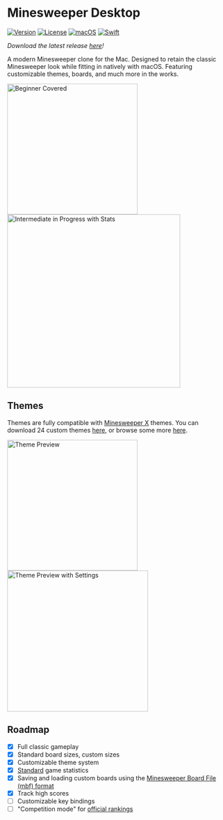 #  Minesweeper Desktop

[![Version](https://img.shields.io/badge/version-alpha-red)](https://github.com/cameron-goddard/Minesweeper-Desktop/releases/latest)
[![License](https://img.shields.io/github/license/cameron-goddard/diningbar?color=green)](https://github.com/cameron-goddard/Minesweeper-Desktop/blob/main/LICENSE)
[![macOS](https://img.shields.io/badge/macOS-13.0+-blue.svg)](https://apps.apple.com/us/app/macos-ventura/id1638787999?mt=12)
[![Swift](https://img.shields.io/badge/Swift-6.1-orange.svg)](https://www.swift.org/blog/swift-6.1-released/)

_Download the latest release [here](https://github.com/cameron-goddard/Minesweeper-Desktop/releases/latest)!_

A modern Minesweeper clone for the Mac. Designed to retain the classic Minesweeper look while fitting in natively with macOS. Featuring customizable themes, boards, and much more in the works. 


<p align="left">
  <img width="300" alt="Beginner Covered" src="https://github.com/user-attachments/assets/bc9e6aef-65cd-4436-b438-3f5d031bc3e6" />
  <img width="398" alt="Intermediate in Progress with Stats" src="https://github.com/user-attachments/assets/29eb5823-8876-43db-b932-5865852b0fc0" />
</p>

## Themes
Themes are fully compatible with [Minesweeper X](https://www.curtisbright.com/msx/) themes. You can download 24 custom themes [here](https://minesweepergame.com/download/minesweeper-x-skins.zip), or browse some more [here](https://mzrg.com/mines/msx/index.html).


<p align="left">
<img width="300" alt="Theme Preview" src="https://github.com/user-attachments/assets/3bbd95f1-4f8d-40c9-8520-de2f398d433d" />
<img width="324" alt="Theme Preview with Settings" src="https://github.com/user-attachments/assets/c0bb703d-d086-4407-a507-d521ce588b3d" />
</p>

## Roadmap
- [x] Full classic gameplay
- [x] Standard board sizes, custom sizes
- [x] Customizable theme system
- [x] [Standard](https://minesweepergame.com/statistics.php) game statistics
- [x] Saving and loading custom boards using the [Minesweeper Board File (mbf) format](https://mzrg.com/js/mine/make_board.html)
- [x] Track high scores
- [ ] Customizable key bindings
- [ ] "Competition mode" for [official rankings](https://minesweepergame.com/ranking-rules.php)
